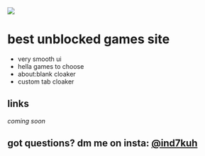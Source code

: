 <img src="img/nabilgames.png">

# best unblocked games site
* very smooth ui
* hella games to choose
* about:blank cloaker
* custom tab cloaker
## links
*coming soon*
## got questions? dm me on insta: <a href="https://instagram.com/ruleofbumz">@ind7kuh</a>
